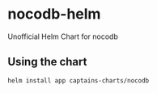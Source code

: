 # nocodb-helm
Unofficial Helm Chart for nocodb

## Using the chart

```bash
helm install app captains-charts/nocodb
```